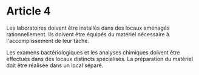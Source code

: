 # Article 4

Les laboratoires doivent être installés dans des locaux aménagés rationnellement. Ils doivent être équipés du matériel nécessaire à l'accomplissement de leur tâche.

Les examens bactériologiques et les analyses chimiques doivent être effectués dans des locaux distincts spécialisés. La préparation du matériel doit être réalisée dans un local séparé.
